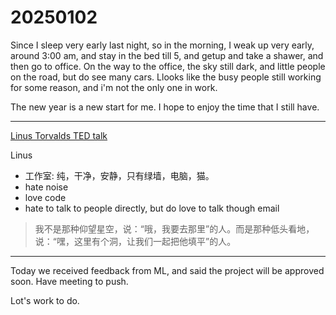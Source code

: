 # 20250102

Since I sleep very early last night, so in the morning, I weak up very early, around 3:00 am, and stay in the bed till 5, and getup and take a shawer, and then go to office. On the way to the office, the sky still dark, and little people on the road, but do see many cars. Llooks like the busy people still working for some reason, and i'm not the only one in work.

The new year is a new start for me. I hope to enjoy the time that I still have.

---

[Linus Torvalds TED talk](https://www.youtube.com/watch?v=o8NPllzkFhE)

Linus

* 工作室: 纯，干净，安静，只有绿墙，电脑，猫。
* hate noise
* love code
* hate to talk to people directly, but do love to talk though email

> 我不是那种仰望星空，说：“哦，我要去那里”的人。而是那种低头看地，说：“嘿，这里有个洞，让我们一起把他填平”的人。

---

Today we received feedback from ML, and said the project will be approved soon. Have meeting to push.

Lot's work to do.

